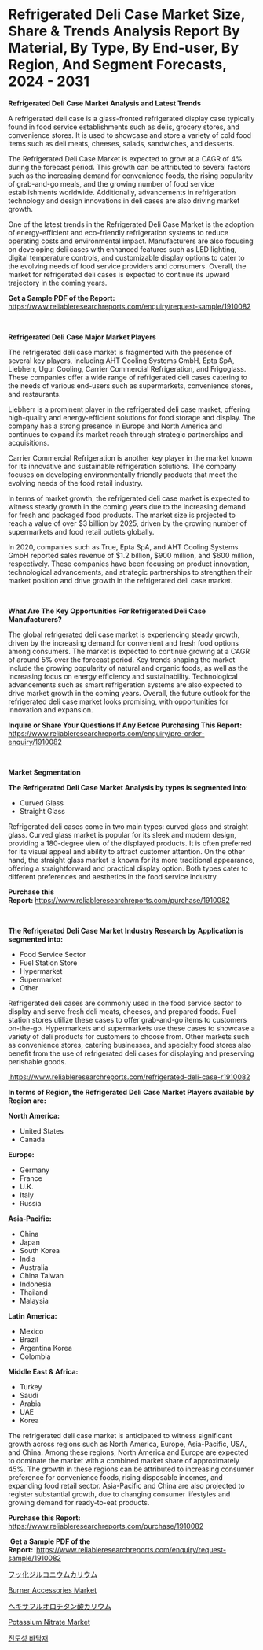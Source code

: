 <p><h1>Refrigerated Deli Case Market Size, Share & Trends Analysis Report By Material, By Type, By End-user, By Region, And Segment Forecasts, 2024 - 2031</h1></p><p><strong>Refrigerated Deli Case Market Analysis and Latest Trends</strong></p>
<p><p>A refrigerated deli case is a glass-fronted refrigerated display case typically found in food service establishments such as delis, grocery stores, and convenience stores. It is used to showcase and store a variety of cold food items such as deli meats, cheeses, salads, sandwiches, and desserts.</p><p>The Refrigerated Deli Case Market is expected to grow at a CAGR of 4% during the forecast period. This growth can be attributed to several factors such as the increasing demand for convenience foods, the rising popularity of grab-and-go meals, and the growing number of food service establishments worldwide. Additionally, advancements in refrigeration technology and design innovations in deli cases are also driving market growth.</p><p>One of the latest trends in the Refrigerated Deli Case Market is the adoption of energy-efficient and eco-friendly refrigeration systems to reduce operating costs and environmental impact. Manufacturers are also focusing on developing deli cases with enhanced features such as LED lighting, digital temperature controls, and customizable display options to cater to the evolving needs of food service providers and consumers. Overall, the market for refrigerated deli cases is expected to continue its upward trajectory in the coming years.</p></p>
<p><strong>Get a Sample PDF of the Report:&nbsp;</strong> <a href="https://www.reliableresearchreports.com/enquiry/request-sample/1910082">https://www.reliableresearchreports.com/enquiry/request-sample/1910082</a></p>
<p>&nbsp;</p>
<p><strong>Refrigerated Deli Case Major Market Players</strong></p>
<p><p>The refrigerated deli case market is fragmented with the presence of several key players, including AHT Cooling Systems GmbH, Epta SpA, Liebherr, Ugur Cooling, Carrier Commercial Refrigeration, and Frigoglass. These companies offer a wide range of refrigerated deli cases catering to the needs of various end-users such as supermarkets, convenience stores, and restaurants.</p><p>Liebherr is a prominent player in the refrigerated deli case market, offering high-quality and energy-efficient solutions for food storage and display. The company has a strong presence in Europe and North America and continues to expand its market reach through strategic partnerships and acquisitions.</p><p>Carrier Commercial Refrigeration is another key player in the market known for its innovative and sustainable refrigeration solutions. The company focuses on developing environmentally friendly products that meet the evolving needs of the food retail industry.</p><p>In terms of market growth, the refrigerated deli case market is expected to witness steady growth in the coming years due to the increasing demand for fresh and packaged food products. The market size is projected to reach a value of over $3 billion by 2025, driven by the growing number of supermarkets and food retail outlets globally.</p><p>In 2020, companies such as True, Epta SpA, and AHT Cooling Systems GmbH reported sales revenue of $1.2 billion, $900 million, and $600 million, respectively. These companies have been focusing on product innovation, technological advancements, and strategic partnerships to strengthen their market position and drive growth in the refrigerated deli case market.</p></p>
<p>&nbsp;</p>
<p><strong>What Are The Key Opportunities For Refrigerated Deli Case Manufacturers?</strong></p>
<p><p>The global refrigerated deli case market is experiencing steady growth, driven by the increasing demand for convenient and fresh food options among consumers. The market is expected to continue growing at a CAGR of around 5% over the forecast period. Key trends shaping the market include the growing popularity of natural and organic foods, as well as the increasing focus on energy efficiency and sustainability. Technological advancements such as smart refrigeration systems are also expected to drive market growth in the coming years. Overall, the future outlook for the refrigerated deli case market looks promising, with opportunities for innovation and expansion.</p></p>
<p><strong>Inquire or Share Your Questions If Any Before Purchasing This Report:</strong> <a href="https://www.reliableresearchreports.com/enquiry/pre-order-enquiry/1910082">https://www.reliableresearchreports.com/enquiry/pre-order-enquiry/1910082</a></p>
<p>&nbsp;</p>
<p><strong>Market Segmentation</strong></p>
<p><strong>The Refrigerated Deli Case Market Analysis by types is segmented into:</strong></p>
<p><ul><li>Curved Glass</li><li>Straight Glass</li></ul></p>
<p><p>Refrigerated deli cases come in two main types: curved glass and straight glass. Curved glass market is popular for its sleek and modern design, providing a 180-degree view of the displayed products. It is often preferred for its visual appeal and ability to attract customer attention. On the other hand, the straight glass market is known for its more traditional appearance, offering a straightforward and practical display option. Both types cater to different preferences and aesthetics in the food service industry.</p></p>
<p><strong>Purchase this Report:&nbsp;</strong><a href="https://www.reliableresearchreports.com/purchase/1910082">https://www.reliableresearchreports.com/purchase/1910082</a></p>
<p>&nbsp;</p>
<p><strong>The Refrigerated Deli Case Market Industry Research by Application is segmented into:</strong></p>
<p><ul><li>Food Service Sector</li><li>Fuel Station Store</li><li>Hypermarket</li><li>Supermarket</li><li>Other</li></ul></p>
<p><p>Refrigerated deli cases are commonly used in the food service sector to display and serve fresh deli meats, cheeses, and prepared foods. Fuel station stores utilize these cases to offer grab-and-go items to customers on-the-go. Hypermarkets and supermarkets use these cases to showcase a variety of deli products for customers to choose from. Other markets such as convenience stores, catering businesses, and specialty food stores also benefit from the use of refrigerated deli cases for displaying and preserving perishable goods.</p></p>
<p><a href="https://www.reliableresearchreports.com/refrigerated-deli-case-r1910082">&nbsp;https://www.reliableresearchreports.com/refrigerated-deli-case-r1910082</a></p>
<p><strong>In terms of Region, the Refrigerated Deli Case Market Players available by Region are:</strong></p>
<p>
    <p> <strong> North America: </strong>
        <ul>
            <li>United States</li>
            <li>Canada</li>
        </ul>
        </p> 
    <p> <strong> Europe: </strong>
        <ul>
            <li>Germany</li>
            <li>France</li>
            <li>U.K.</li>
            <li>Italy</li>
            <li>Russia</li>
        </ul>
        </p> 
    <p> <strong> Asia-Pacific: </strong>
        <ul>
            <li>China</li>
            <li>Japan</li>
            <li>South Korea</li>
            <li>India</li>
            <li>Australia</li>
            <li>China Taiwan</li>
            <li>Indonesia</li>
            <li>Thailand</li>
            <li>Malaysia</li>
        </ul>
        </p> 
    <p> <strong> Latin America: </strong>
        <ul>
            <li>Mexico</li>
            <li>Brazil</li>
            <li>Argentina Korea</li>
            <li>Colombia</li>
        </ul>
        </p> 
    <p> <strong> Middle East & Africa: </strong>
        <ul>
            <li>Turkey</li>
            <li>Saudi</li>
            <li>Arabia</li>
            <li>UAE</li>
            <li>Korea</li>
        </ul>
    </p>
    </p>
<p><p>The refrigerated deli case market is anticipated to witness significant growth across regions such as North America, Europe, Asia-Pacific, USA, and China. Among these regions, North America and Europe are expected to dominate the market with a combined market share of approximately 45%. The growth in these regions can be attributed to increasing consumer preference for convenience foods, rising disposable incomes, and expanding food retail sector. Asia-Pacific and China are also projected to register substantial growth, due to changing consumer lifestyles and growing demand for ready-to-eat products.</p></p>
<p><strong>Purchase this Report: </strong><a href="https://www.reliableresearchreports.com/purchase/1910082">https://www.reliableresearchreports.com/purchase/1910082</a></p>
<p>&nbsp;<strong>Get a Sample PDF of the Report:&nbsp;&nbsp;</strong><a href="https://www.reliableresearchreports.com/enquiry/request-sample/1910082">https://www.reliableresearchreports.com/enquiry/request-sample/1910082</a></p>
<p><strong></strong></p>
<p><p><a href="https://github.com/ReyesKohler20231/Market-Research-Report-List-1/blob/main/545426933089.md">フッ化ジルコニウムカリウム</a></p><p><a href="https://github.com/pgtimber/Market-Research-Report-List-2/blob/main/burner-accessories-market.md">Burner Accessories Market</a></p><p><a href="https://github.com/adcxff01450218/Market-Research-Report-List-1/blob/main/421699633088.md">ヘキサフルオロチタン酸カリウム</a></p><p><a href="https://issuu.com/reportprime-2/docs/potassium-nitrate-market-size-2030.pptx">Potassium Nitrate Market</a></p><p><a href="https://github.com/trmesnao7959541/Market-Research-Report-List-1/blob/main/916524030363.md">전도성 바닥재</a></p></p>